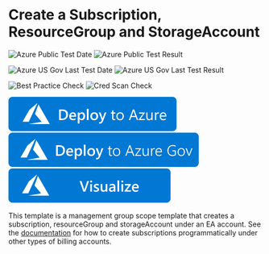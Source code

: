 # Create a Subscription, ResourceGroup and StorageAccount

![Azure Public Test Date](https://azurequickstartsservice.blob.core.windows.net/badges/managementgroup-deployments/create-subscription-resourcegroup/PublicLastTestDate.svg)
![Azure Public Test Result](https://azurequickstartsservice.blob.core.windows.net/badges/managementgroup-deployments/create-subscription-resourcegroup/PublicDeployment.svg)

![Azure US Gov Last Test Date](https://azurequickstartsservice.blob.core.windows.net/badges/managementgroup-deployments/create-subscription-resourcegroup/FairfaxLastTestDate.svg)
![Azure US Gov Last Test Result](https://azurequickstartsservice.blob.core.windows.net/badges/managementgroup-deployments/create-subscription-resourcegroup/FairfaxDeployment.svg)

![Best Practice Check](https://azurequickstartsservice.blob.core.windows.net/badges/managementgroup-deployments/create-subscription-resourcegroup/BestPracticeResult.svg)
![Cred Scan Check](https://azurequickstartsservice.blob.core.windows.net/badges/managementgroup-deployments/create-subscription-resourcegroup/CredScanResult.svg)

[![Deploy To Azure](https://raw.githubusercontent.com/Azure/azure-quickstart-templates/master/1-CONTRIBUTION-GUIDE/images/deploytoazure.svg?sanitize=true)](https://portal.azure.com/#create/Microsoft.Template/uri/https%3A%2F%2Fraw.githubusercontent.com%2FAzure%2Fazure-quickstart-templates%2Fmaster%2Fmanagementgroup-deployments%2Fcreate-subscription-resourcegroup%2Fazuredeploy.json)
[![Deploy To Azure US Gov](https://raw.githubusercontent.com/Azure/azure-quickstart-templates/master/1-CONTRIBUTION-GUIDE/images/deploytoazuregov.svg?sanitize=true)](https://portal.azure.us/#create/Microsoft.Template/uri/https%3A%2F%2Fraw.githubusercontent.com%2FAzure%2Fazure-quickstart-templates%2Fmaster%2Fmanagementgroup-deployments%2Fcreate-subscription-resourcegroup%2Fazuredeploy.json)
[![Visualize](https://raw.githubusercontent.com/Azure/azure-quickstart-templates/master/1-CONTRIBUTION-GUIDE/images/visualizebutton.svg?sanitize=true)](http://armviz.io/#/?load=https%3A%2F%2Fraw.githubusercontent.com%2FAzure%2Fazure-quickstart-templates%2Fmaster%2Fmanagementgroup-deployments%2Fcreate-subscription-resourcegroup%2Fazuredeploy.json)

This template is a management group scope template that creates a subscription, resourceGroup and storageAccount under an EA account.  See the [documentation](https://docs.microsoft.com/en-us/azure/cost-management-billing/manage/programmatically-create-subscription) for how to create subscriptions programmatically under other types of billing accounts.
